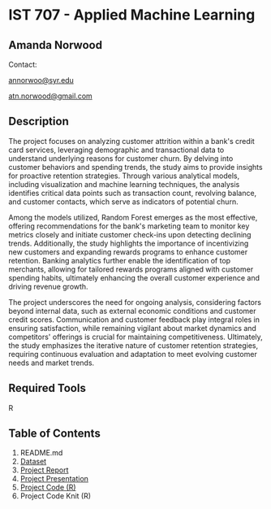 # IST 707 - Applied Machine Learning

## Amanda Norwood
Contact:

annorwoo@syr.edu

atn.norwood@gmail.com

## Description
The project focuses on analyzing customer attrition within a bank's credit card services, leveraging demographic and transactional data to understand underlying reasons for customer churn. By delving into customer behaviors and spending trends, the study aims to provide insights for proactive retention strategies. Through various analytical models, including visualization and machine learning techniques, the analysis identifies critical data points such as transaction count, revolving balance, and customer contacts, which serve as indicators of potential churn.

Among the models utilized, Random Forest emerges as the most effective, offering recommendations for the bank's marketing team to monitor key metrics closely and initiate customer check-ins upon detecting declining trends. Additionally, the study highlights the importance of incentivizing new customers and expanding rewards programs to enhance customer retention. Banking analytics further enable the identification of top merchants, allowing for tailored rewards programs aligned with customer spending habits, ultimately enhancing the overall customer experience and driving revenue growth.

The project underscores the need for ongoing analysis, considering factors beyond internal data, such as external economic conditions and customer credit scores. Communication and customer feedback play integral roles in ensuring satisfaction, while remaining vigilant about market dynamics and competitors' offerings is crucial for maintaining competitiveness. Ultimately, the study emphasizes the iterative nature of customer retention strategies, requiring continuous evaluation and adaptation to meet evolving customer needs and market trends.

## Required Tools

R


## Table of Contents

1. README.md
2. [Dataset](https://github.com/a-n7/Applied-Data-Science-Portfolio/tree/main/Projects/IST%20707%20-%20Applied%20Machine%20Learning/Dataset)
3. [Project Report]([https://github.com/a-n7/Applied-Data-Science-Portfolio/blob/main/Projects/IST%20707%20-%20Applied%20Machine%20Learning/Bank%20Churners%20Presentation.pdf](https://github.com/a-n7/Applied-Data-Science-Portfolio/blob/main/Projects/IST%20707%20-%20Applied%20Machine%20Learning/Bank%20Churners%20Project%20Report.pdf))
4. [Project Presentation](https://github.com/a-n7/Applied-Data-Science-Portfolio/blob/main/Projects/IST%20707%20-%20Applied%20Machine%20Learning/Bank%20Churners%20Presentation.pdf)
5. [Project Code (R)](https://github.com/a-n7/Applied-Data-Science-Portfolio/blob/main/Projects/IST%20707%20-%20Applied%20Machine%20Learning/Project%20Code%20R_RMD.rmd)
6. Project Code Knit (R)
